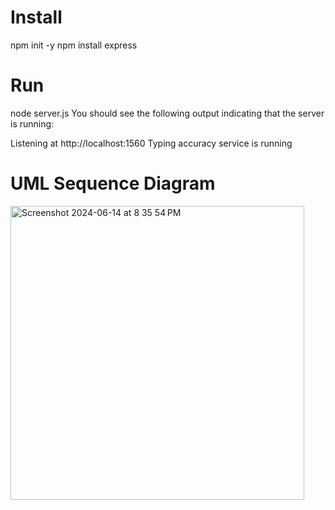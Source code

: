 # Install

npm init -y 
npm install express 


# Run

node server.js You should see the following output indicating that the server is running:

Listening at http://localhost:1560
Typing accuracy service is running

# UML Sequence Diagram
<img width="470" alt="Screenshot 2024-06-14 at 8 35 54 PM" src="https://github.com/m-uh/SE1-Microservice2/assets/126530073/6562b600-5901-4cff-a333-994f6cb32282">
